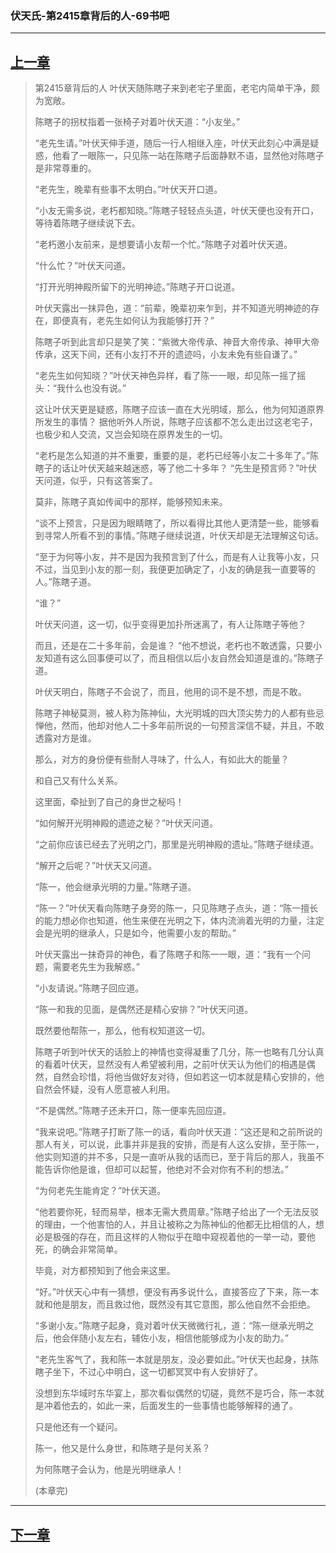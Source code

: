### 伏天氏-第2415章背后的人-69书吧

--------
[上一章](./1b9517ed35b41622507e3b3f629412c1.md)
--------


>
>
>
>第2415章背后的人
>叶伏天随陈瞎子来到老宅子里面，老宅内简单干净，颇为宽敞。
>
>陈瞎子的拐杖指着一张椅子对着叶伏天道：“小友坐。”
>
>“老先生请。”叶伏天伸手道，随后一行人相继入座，叶伏天此刻心中满是疑惑，他看了一眼陈一，只见陈一站在陈瞎子后面静默不语，显然他对陈瞎子是非常尊重的。
>
>“老先生，晚辈有些事不太明白。”叶伏天开口道。
>
>“小友无需多说，老朽都知晓。”陈瞎子轻轻点头道，叶伏天便也没有开口，等待着陈瞎子继续说下去。
>
>“老朽邀小友前来，是想要请小友帮一个忙。”陈瞎子对着叶伏天道。
>
>“什么忙？”叶伏天问道。
>
>“打开光明神殿所留下的光明神迹。”陈瞎子开口说道。
>
>叶伏天露出一抹异色，道：“前辈，晚辈初来乍到，并不知道光明神迹的存在，即便真有，老先生如何认为我能够打开？”
>
>陈瞎子听到此言却只是笑了笑：“紫微大帝传承、神音大帝传承、神甲大帝传承，这天下间，还有小友打不开的遗迹吗，小友未免有些自谦了。”
>
>“老先生如何知晓？”叶伏天神色异样，看了陈一一眼，却见陈一摇了摇头：“我什么也没有说。”
>
>这让叶伏天更是疑惑，陈瞎子应该一直在大光明域，那么，他为何知道原界所发生的事情？
>据他听外人所说，陈瞎子应该都不怎么走出过这老宅子，也极少和人交流，又岂会知晓在原界发生的一切。
>
>“老朽是怎么知道的并不重要，重要的是，老朽已经等小友二十多年了。”陈瞎子的话让叶伏天越来越迷惑，等了他二十多年？
>“先生是预言师？”叶伏天问道，似乎，只有这答案了。
>
>莫非，陈瞎子真如传闻中的那样，能够预知未来。
>
>“谈不上预言，只是因为眼睛瞎了，所以看得比其他人更清楚一些，能够看到寻常人所看不到的事情。”陈瞎子继续说道，叶伏天却是无法理解这句话。
>
>“至于为何等小友，并不是因为我预言到了什么，而是有人让我等小友，只不过，当见到小友的那一刻，我便更加确定了，小友的确是我一直要等的人。”陈瞎子道。
>
>“谁？”
>
>叶伏天问道，这一切，似乎变得更加扑所迷离了，有人让陈瞎子等他？
>
>而且，还是在二十多年前，会是谁？
>“他不想说，老朽也不敢透露，只要小友知道有这么回事便可以了，而且相信以后小友自然会知道是谁的。”陈瞎子道。
>
>叶伏天明白，陈瞎子不会说了，而且，他用的词不是不想，而是不敢。
>
>陈瞎子神秘莫测，被人称为陈神仙，大光明城的四大顶尖势力的人都有些忌惮他，然而，他却对他人二十多年前所说的一句预言深信不疑，并且，不敢透露对方是谁。
>
>那么，对方的身份便有些耐人寻味了，什么人，有如此大的能量？
>
>和自己又有什么关系。
>
>这里面，牵扯到了自己的身世之秘吗！
>
>“如何解开光明神殿的遗迹之秘？”叶伏天问道。
>
>“之前你应该已经去了光明之门，那里是光明神殿的遗址。”陈瞎子继续道。
>
>“解开之后呢？”叶伏天又问道。
>
>“陈一，他会继承光明的力量。”陈瞎子道。
>
>“陈一？”叶伏天看向陈瞎子身旁的陈一，只见陈瞎子点头，道：“陈一擅长的能力想必你也知道，他生来便在光明之下，体内流淌着光明的力量，注定会是光明的继承人，只是如今，他需要小友的帮助。”
>
>叶伏天露出一抹奇异的神色，看了陈瞎子和陈一一眼，道：“我有一个问题，需要老先生为我解惑。”
>
>“小友请说。”陈瞎子回应道。
>
>“陈一和我的见面，是偶然还是精心安排？”叶伏天问道。
>
>既然要他帮陈一，那么，他有权知道这一切。
>
>陈瞎子听到叶伏天的话脸上的神情也变得凝重了几分，陈一也略有几分认真的看着叶伏天，显然没有人希望被利用，之前叶伏天认为他们的相遇是偶然，自然会珍惜，将他当做好友对待，但如若这一切本就是精心安排的，他自然会怀疑，没有人愿意被人利用。
>
>“不是偶然。”陈瞎子还未开口，陈一便率先回应道。
>
>“我来说吧。”陈瞎子打断了陈一的话，看向叶伏天道：“这还是和之前所说的那人有关，可以说，此事并非是我的安排，而是有人这么安排，至于陈一，他实则知道的并不多，只是一直听从我的话而已，至于背后的那人，我虽不能告诉你他是谁，但却可以起誓，他绝对不会对你有不利的想法。”
>
>“为何老先生能肯定？”叶伏天道。
>
>“他若要你死，轻而易举，根本无需大费周章。”陈瞎子给出了一个无法反驳的理由，一个他害怕的人，并且让被称之为陈神仙的他都无比相信的人，想必是极强的存在，而且这样的人物似乎在暗中窥视着他的一举一动，要他死，的确会非常简单。
>
>毕竟，对方都预知到了他会来这里。
>
>“好。”叶伏天心中有一猜想，便没有再多说什么，直接答应了下来，陈一本就和他是朋友，而且救过他，既然没有其它意图，那么他自然不会拒绝。
>
>“多谢小友。”陈瞎子起身，竟对着叶伏天微微行礼，道：“陈一继承光明之后，他会伴随小友左右，辅佐小友，相信他能够成为小友的助力。”
>
>“老先生客气了，我和陈一本就是朋友，没必要如此。”叶伏天也起身，扶陈瞎子坐下，不过心中明白，这一切都冥冥中有人安排好了。
>
>没想到东华域时东华宴上，那次看似偶然的切磋，竟然不是巧合，陈一本就是冲着他去的，如此一来，后面发生的一些事情也能够解释的通了。
>
>只是他还有一个疑问。
>
>陈一，他又是什么身世，和陈瞎子是何关系？
>
>为何陈瞎子会认为，他是光明继承人！
>
>(本章完)
>
>

--------
[下一章](./f80b92c5c7fdf5c814fcf124d6596481.md)
--------
